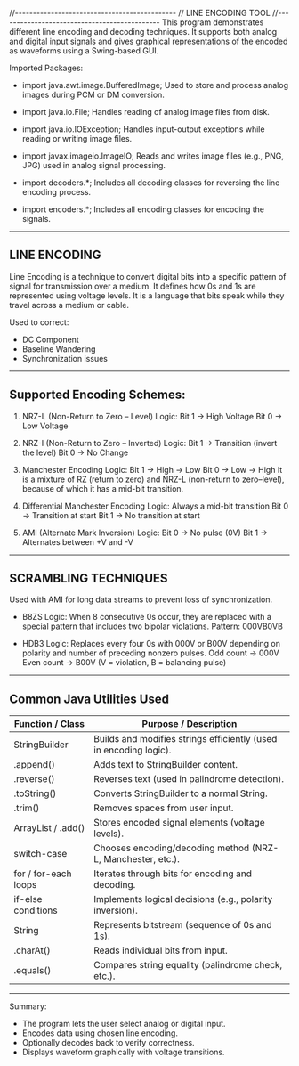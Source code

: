 //---------------------------------------------
//              LINE ENCODING TOOL
//---------------------------------------------
This program demonstrates different line encoding and decoding techniques.
It supports both analog and digital input signals and gives graphical representations of the encoded as
waveforms using a Swing-based GUI.

Imported Packages:
- import java.awt.image.BufferedImage;
  Used to store and process analog images during PCM or DM conversion.

- import java.io.File;
  Handles reading of analog image files from disk.

- import java.io.IOException;
  Handles input-output exceptions while reading or writing image files.

- import javax.imageio.ImageIO;
  Reads and writes image files (e.g., PNG, JPG) used in analog signal processing.

- import decoders.*;
  Includes all decoding classes for reversing the line encoding process.

- import encoders.*;
    Includes all encoding classes for encoding the signals.

-------------------------------------------------------
LINE ENCODING
-------------------------------------------------------
Line Encoding is a technique to convert digital bits into
a specific pattern of signal for transmission over a medium.
It defines how 0s and 1s are represented using voltage levels.
It is a language that bits speak while they travel across a medium or cable.

Used to correct:
- DC Component
- Baseline Wandering
- Synchronization issues

-------------------------------------------------------
Supported Encoding Schemes:
-------------------------------------------------------

1. NRZ-L (Non-Return to Zero – Level)
   Logic:
      Bit 1 → High Voltage
      Bit 0 → Low Voltage

2. NRZ-I (Non-Return to Zero – Inverted)
   Logic:
      Bit 1 → Transition (invert the level)
      Bit 0 → No Change

3. Manchester Encoding
   Logic:
      Bit 1 → High → Low
      Bit 0 → Low → High
   It is a mixture of RZ (return to zero) and NRZ-L (non-return to zero–level),
   because of which it has a mid-bit transition.

4. Differential Manchester Encoding
   Logic:
      Always a mid-bit transition
      Bit 0 → Transition at start
      Bit 1 → No transition at start

5. AMI (Alternate Mark Inversion)
   Logic:
      Bit 0 → No pulse (0V)
      Bit 1 → Alternates between +V and -V

-------------------------------------------------------
SCRAMBLING TECHNIQUES
-------------------------------------------------------
Used with AMI for long data streams to prevent loss of synchronization.

- B8ZS
  Logic:
    When 8 consecutive 0s occur, they are replaced with a special pattern that includes
    two bipolar violations.
    Pattern: 000VB0VB

- HDB3
  Logic:
    Replaces every four 0s with 000V or B00V depending on polarity and number
    of preceding nonzero pulses.
    Odd count  → 000V
    Even count → B00V
    (V = violation, B = balancing pulse)

-------------------------------------------------------
Common Java Utilities Used
-------------------------------------------------------
| Function / Class        | Purpose / Description                                                   |
|--------------------------|------------------------------------------------------------------------|
| StringBuilder            | Builds and modifies strings efficiently (used in encoding logic).      |
| .append()                | Adds text to StringBuilder content.                                   |
| .reverse()               | Reverses text (used in palindrome detection).                         |
| .toString()              | Converts StringBuilder to a normal String.                            |
| .trim()                  | Removes spaces from user input.                                       |
| ArrayList / .add()       | Stores encoded signal elements (voltage levels).                      |
| switch-case              | Chooses encoding/decoding method (NRZ-L, Manchester, etc.).           |
| for / for-each loops     | Iterates through bits for encoding and decoding.                      |
| if-else conditions       | Implements logical decisions (e.g., polarity inversion).               |
| String                   | Represents bitstream (sequence of 0s and 1s).                         |
| .charAt()                | Reads individual bits from input.                                     |
| .equals()                | Compares string equality (palindrome check, etc.).                    |

-------------------------------------------------------
Summary:
- The program lets the user select analog or digital input.
- Encodes data using chosen line encoding.
- Optionally decodes back to verify correctness.
- Displays waveform graphically with voltage transitions.
